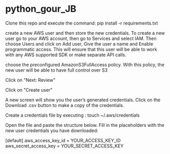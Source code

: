 # python_gour_JB

Clone this repo and execute the command: pip install -r requirements.txt

create a new AWS user and then store the new credentials.
To create a new user go to your AWS account, then go to Services and select IAM. Then choose Users and click on Add user,
Give the user a name and Enable programmatic access. This will ensure that this user will be able to work with any AWS supported SDK or make separate API calls.

choose the preconfigured AmazonS3FullAccess policy. With this policy, the new user will be able to have full control over S3

Click on 
"Next: Review"

Click on
"Create user"

A new screen will show you the user’s generated credentials. Click on the Download .csv button to make a copy of the credentials.

Create a credentials file by executing : touch ~/.aws/credentials

Open the file and paste the structure below. Fill in the placeholders with the new user credentials you have downloaded:

[default]
aws_access_key_id = YOUR_ACCESS_KEY_ID
aws_secret_access_key = YOUR_SECRET_ACCESS_KEY

